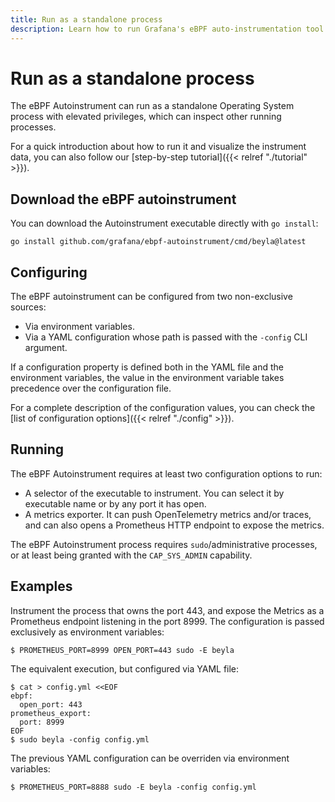 ```yaml
---
title: Run as a standalone process
description: Learn how to run Grafana's eBPF auto-instrumentation tool as a standalone Linux process.
---
```


# Run as a standalone process

The eBPF Autoinstrument can run as a standalone Operating System process with
elevated privileges, which can inspect other running processes.

For a quick introduction about how to run it and visualize the instrument
data, you can also follow our [step-by-step tutorial]({{< relref "./tutorial" >}}).

## Download the eBPF autoinstrument

You can download the Autoinstrument executable directly with `go install`:

```
go install github.com/grafana/ebpf-autoinstrument/cmd/beyla@latest
```

## Configuring

The eBPF autoinstrument can be configured from two non-exclusive sources:

* Via environment variables.
* Via a YAML configuration whose path is passed with the `-config` CLI argument.

If a configuration property is defined both in the YAML file and the environment
variables, the value in the environment variable takes precedence over the
configuration file.

For a complete description of the configuration values, you can check the
[list of configuration options]({{< relref "./config" >}}).

## Running

The eBPF Autoinstrument requires at least two configuration options to run:

* A selector of the executable to instrument. You can select it by executable name 
  or by any port it has open.
* A metrics exporter. It can push OpenTelemetry metrics and/or traces, and
  can also opens a Prometheus HTTP endpoint to expose the metrics.

The eBPF Autoinstrument process requires `sudo`/administrative processes, or at
least being granted with the `CAP_SYS_ADMIN` capability.

## Examples

Instrument the process that owns the port 443, and expose the Metrics as a
Prometheus endpoint listening in the port 8999. The configuration is passed
exclusively as environment variables:

```
$ PROMETHEUS_PORT=8999 OPEN_PORT=443 sudo -E beyla
```

The equivalent execution, but configured via YAML file:

```
$ cat > config.yml <<EOF
ebpf:
  open_port: 443
prometheus_export:
  port: 8999
EOF
$ sudo beyla -config config.yml
```

The previous YAML configuration can be overriden via environment variables:

```
$ PROMETHEUS_PORT=8888 sudo -E beyla -config config.yml
```
